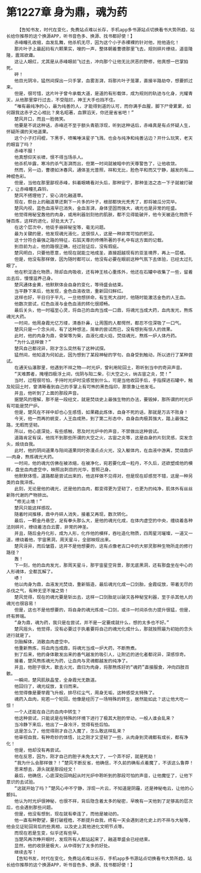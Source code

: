 # 第1227章 身为鼎，魂为药
        【告知书友，时代在变化，免费站点难以长存，手机app多书源站点切换看书大势所趋，站长给你推荐的这个换源APP，听书音色多、换源、找书都好使！】
       赤峰瞳孔收缩，血发乱舞，他杀机无尽，因为这个小子赤裸裸的针对他，抢他造化！
       那片叶子上最起码有六颗果实，嗖的一声，整体朝着曹德那里飞去，规则碎片缭绕，道音隆隆，震耳欲聋。
       这让人眼红，尤其是从赤峰眼前飞过去，冲向那个让他无比厌恶的野修，他真想一巴掌拍死。
       砰！
       他目光阴冷，猛然间探出一只手掌，血雾澎湃，将那片叶子笼罩，直接半路劫夺，想要抓过来。
       但是，很可惜，这片叶子曾今承载大道，是道的有形载体，成为规则的轨迹与化身，光耀青天，从他那里穿行过去，不受阻拦，神王大手也挡不住。
       “唯有最纯净的心，最为纯善的人，才能得到道的认可，而你满手血腥，脚下尸骨累累，如何跟我这赤子之心相比？臭名昭著，血罪滔天，你还是省省吧！”
       楚风开口，而且一脸微笑。
       他要是不说这种话，赤峰还不至于额头青筋浮现，听到这种话后，赤峰真是有点怀疑人生，怀疑所谓的天地道果。
       这个小子打闷棍，下黑手，喷嘴唾沫星子飞溅，也会与纯净和纯善沾边？开什么玩笑，老天的眼盲了吗？
       赤峰不服！
       他真想仰天长啸，恨不得当场杀人。
       他杀机毕露，寒冷的杀气澎湃而出，但第一时间就被暗中的天尊警告了，让他收敛。
       然而，另一边，曹德如沐春风，通体圣光普照，祥和无比，脸色平和而又宁静，越发的有……神棍色彩。
       但是，当他在那里鄙视赤峰，斜着眼睛看对头后，那种安宁，那种圣洁之态一下子就被打破了，让赤峰瞳孔森铃。
       楚风不搭理他了，安心消化融道草。
       现在，祭台上的融道草还剩下一片多的叶子，根部都快光秃秃了，即将被瓜分完毕。
       楚风内视，蓝色血液早已消失，金血澎湃，身体坚固而强大，魂光也是异常的旺盛。
       他觉得用秘宝轰他的肉身，或用利器划刻他的肌肤，都不见得能破开，他今天被造化物质千锤百炼，这样的进化，好处太大了。
       在这个层次中，他徒手崩碎秘宝等，毫无问题。
       最为关键的是，他发现魂光液化，这很惊人，这是一种非常可怕的积淀。
       这十分符合最强之路的特征，石狐天尊的师傅所著的手札中有这方面的记载。
       到目前为止，他的路很正确，经过验证后，没有瑕疵。
       楚风明白，只要他愿意，他现在就能立地成圣，直接超越现有的亚圣境界，再上一层楼。
       但是，他没有那样做，因为随时都可以，他没有必要在眼前这种气氛下去体验，已经太过扎眼了。
       他在积淀造化物质，除却血肉吸收，还有神王核心重炼外，他还在石罐中收集了一些，留着出去后，慢慢滋养己身。
       楚风通体金黄，他默默体会自身的变化，等待盛会结束。
       当平静下来后，他发现，金色血液收敛，重新回归鲜红。
       这样也好，平日归于平凡，一旦他想拼命，有生死大战时，他随时能激活金色的人王血。
       他数次尝试，红色血液与金色血液的转化很顺畅。
       最后关头，他一时福至心灵，将自己的血肉当成一口鼎，将魂光当成大药，血肉发光，熬炼魂光大药。
       一时间，他周身霞光亿万缕，清香扑鼻，让周围的人都愕然，都忍不住深吸了一口气。
       楚风只是一个念头间，有了这种想法，简单的尝试而已，没有想到有惊人的效果。
       此时，他的肉身为鼎，骨架等为柴，血液化成火焰，焚烧魂光，熬炼一炉人体丹药。
       “为什么这样做？”
       楚风自己都诧异，刚才怎么突然有了这种试探。
       猛然间，他知道为何如此，因为想到了某段神秘的字句，自身受到触动，所以进行了某种尝试。
       在通天仙瀑那里，他遇到不祥之物——时光炉，曾利用轮回土，聆听到当中的奇异声音。
       “天难葬者，掩埋四极浮土间，伐阴与阳二柴，引大空之火，纳古宙之炎，焚！”
       当时，过程很可怕，手持时光炉时没感觉到什么，可是当他收回手后，手指探进石罐中，触及轮回土时，曾清晰看到自己的手掌上有可怖的黑色指印，那景象让他发毛。
       并且，他听到了上面的那段声音。
       据楚风的理解，那不是一段经文，就是焚烧史上最强生物的办法，要毁掉，那所谓的时光炉有可能是焚尸炉。
       但是，楚风在不祥中却也心生感悟，如果藉此炼体，自身不死的话，那就是万古不败身！
       今天，他一而再的蜕变，人王血成熟，到了第二形态中，自身血肉极其强大，踏上最强之路，无暇而坚韧。
       所以，他心底深处，有些感触，思及时光炉中的声音，不禁做出这种尝试。
       道路肯定有误，他找不到那些所谓的大空之火，古宙之炎等，这是自身的片刻灵感，突发念头，煅烧自我。
       此时，他的阴间道果与阳间道果同时弥漫点点火光，没入躯体内，在血液中游离，焚烧鼎炉——肉身，熬炼魂光大药。
       一时间，他的魂光仿佛在被浓缩，在被净化，宛若要化成一粒丹，不久后，还欲塑成他的模样，盘坐血肉虚空中，映照出刺目的光华，普照己身。
       他默默体悟，道路都是尝试出来的，他这样做不见得对，但是现在却感觉不错，这是一种另类的自我淬炼。
       此刻，无论是他的魂光，还是他的血肉，都变得更为坚韧了，也更为的纯净，肌体外有丝丝新陈代谢的产物排出。
       “修无止境！”
       楚风只能这样感叹。
       随着时间推移，鼎中丹碎人消失，接着又再现，数次转化。
       最后，一颗金丹悬空，足有拳头那么大，是他的魂光化成，在体内虚空的中央，缠绕着各种法则碎片，缭绕着洁白云雾，非常的神圣。
       并且，随后金丹化形，成为人形，化作他的模样，吞吐造化物质，四周星河璀璨，一道又一道，缭绕着他，宇宙黑洞，周天星斗，全部映现出来。
       楚风讶异，而后皱眉，这并不是他想要的，这有点像老古口中的大邪灵那种生物所走的修行路径？
       轰！
       下一刻，他的血肉发光，那周天星斗，那宇宙星空背景，那无底黑洞，还有那盘坐在中心的人形魂体，全都瓦解了。
       哧！
       他以肉身为鼎，血液发光焚烧，重新锻造，最后魂光化成一口剑胎，金霞绽放，带着无尽的杀伐之气，有种无坚不摧之势！
       楚风觉得，现在的魂光要是斩出去，这样一口剑胎足以破灭各种秘宝利器，至于杀其他人的魂光也很容易！
       但是，这也不是他想要的，将自身的魂光炼成一口剑，或许一时间杀伤力提升很猛，但是，终有弊端。
       “身为鼎，魂为药，我只是在尝试，并不是一定要成就什么，想的太多也不好。”
       楚风摇头，他觉得，没有必要过于执着要将自己的魂光化成什么，那就按照最为初始的念头进行就是了。
       剑胎解体，消散血肉虚空中。
       他重新熬炼，将血肉当成鼎，将魂光当成一炉大药，不断熬煮。
       到了后来，他的身体散发出来的香气越发的吸引人，让附近的进化者都诧异，深感惊奇。
       接着，楚风熬炼魂光为药，让血肉与灵魂都越发的纯净了。
       并且，他胆子很大，散去火光，鼎归为肉身，将那熬炼好的“魂药”直接服食，冲向四肢百骸。
       一瞬间，楚风肌肤晶莹，全身霞光无数道。
       他回归了，魂光绽放，复归而来。
       他觉得像是要举霞飞升般，排尽红尘气，周身无垢，这种感受太特殊了。
       魂药入血肉，宛若一个轮回，他像是经历了一场特殊的转生，居然能如此？这让他大吃一惊！
       一个人还能在自己的血肉中转生？
       他这种尝试，只能说是在特殊的环境下进行了极其大胆的举动，一般人谁会乱来？
       当冷静下来后，他出了一身冷汗，觉得有些后怕。
       这是怎么了，他觉得刚才自己入魔了，怎么敢这样乱来？
       他审视自我，有种奇妙的体悟，比之刚才又坚韧了一些，从肉身到灵魂都有成长，都有净化！
       但是，他却没有再尝试。
       他在反思，因为，刚才自己的胆子未免太大了，一个弄不好，就是死劫！
       “我为什么会那样做？！”楚风不断反省，他确信，不久前的确有点着魔了，不该这么鲁莽！
       思来想去，源头就是那段经文！
       最后，他确信，心底深处回响起从时光炉中聆听到的那段可怕的声音，让他魔怔了，让他下意识的去试验。
       “这就开始了吗？”楚风心中不宁静，浮现一片云，不知道是阴霾，还是神秘电云，让他的心颤抖。
       他认为时光炉很神秘，也很不祥，背后隐含着太多的秘密，早晚有一天他到了足够高的层次后，也会遇到那些问题。
       但是，他没有想到，现在就有牵连了，而他是被动的。
       他一直有种野望，要打破桎梏，不断提升自我，终有一天会遇到进化史上的不祥与大秘等，他会见证轮回背后的些真相，以及史上其他进化文明节点等。
       而现在若是生变，似乎还有些早。
       当楚风再次睁开眼时，发现所有人都站起来了，融道草盛会已经结束。
       显然，他的收获是极大，从中得到了太多的好处。
       继续去写！
       【告知书友，时代在变化，免费站点难以长存，手机app多书源站点切换看书大势所趋，站长给你推荐的这个换源APP，听书音色多、换源、找书都好使！】